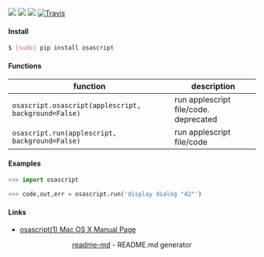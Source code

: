 [![](https://img.shields.io/badge/OS-MacOS-blue.svg?longCache=True)]()
[![](https://img.shields.io/pypi/pyversions/osascript.svg?longCache=True)](https://pypi.org/pypi/osascript/)
[![](https://img.shields.io/pypi/v/osascript.svg?maxAge=3600)](https://pypi.org/pypi/osascript/)
[![Travis](https://api.travis-ci.org/looking-for-a-job/osascript.py.svg?branch=master)](https://travis-ci.org/looking-for-a-job/osascript.py/)

#### Install
```bash
$ [sudo] pip install osascript
```

#### Functions
function|description
-|-
`osascript.osascript(applescript, background=False)`|run applescript file/code. deprecated
`osascript.run(applescript, background=False)`|run applescript file/code

#### Examples
```python
>>> import osascript

>>> code,out,err = osascript.run('display dialog "42"')
```

#### Links
+   [osascript(1) Mac OS X Manual Page](https://developer.apple.com/library/mac/documentation/Darwin/Reference/ManPages/man1/osascript.1.html)

<p align="center"><a href="https://pypi.org/project/readme-md/">readme-md</a> - README.md generator</p>